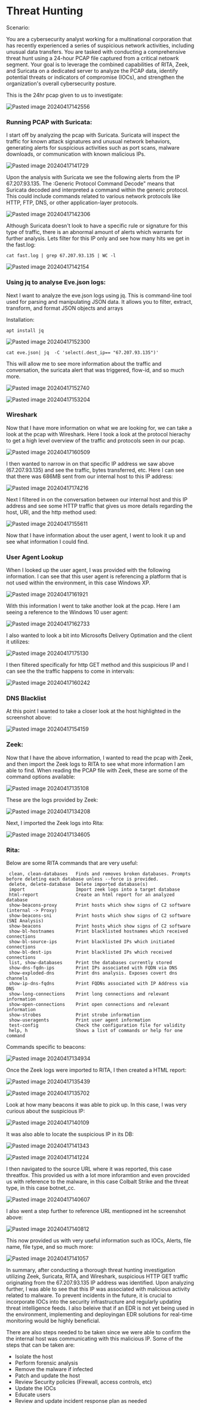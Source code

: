 # Threat Hunting 

Scenario:

You are a cybersecurity analyst working for a multinational corporation that has recently experienced a series of suspicious network activities, including unusual data transfers. You are tasked with conducting a comprehensive threat hunt using a 24-hour PCAP file captured from a critical netowrk segment. Your goal is to leverage the combined capabilities of RITA, Zeek, and Suricata on a dedicated server to analyze the PCAP data, identify potential threats or indicators of compromise (IOCs), and strengthen the organization's overall cybersecurity posture.

This is the 24hr pcap given to us to investigate:

![Pasted image 20240417142556](https://github.com/lm3nitro/Projects/assets/55665256/6b14a118-e487-4ae2-937f-fdde7d621eea)

### Running PCAP with Suricata:

I start off by analyzing the pcap with Suricata. Suricata will inspect the traffic for known attack signatures and unusual network behaviors, generating alerts for suspicious activities such as port scans, malware downloads, or communication with known malicious IPs.

![Pasted image 20240417141729](https://github.com/lm3nitro/Projects/assets/55665256/39e3b253-c90f-45a1-93f5-a6fbc2003e61)

Upon the analysis with Suricata we see the following alerts from the IP 67.207.93.135. The :Generic Protocol Command Decode"  means that Suricata decoded and interpreted a command within the generic protocol. This could include commands related to various network protocols like HTTP, FTP, DNS, or other application-layer protocols.

![Pasted image 20240417142306](https://github.com/lm3nitro/Projects/assets/55665256/cd6548be-378f-4999-91ed-4f9ccaa49975)

Although Suricata doesn't look to have a specific rule or signature for this type of traffic, there is an abnormal amount of alerts which warrants for further analysis. Lets filter for this IP only and see how many hits we get in the fast.log:

```
cat fast.log | grep 67.207.93.135 | WC -l
```
![Pasted image 20240417142154](https://github.com/lm3nitro/Projects/assets/55665256/567ecc81-9889-4bd4-838a-f3962dc74068)

### Using jq to analyse Eve.json logs:

Next I want to analyze the eve.json logs using jq. This is command-line tool used for parsing and manipulating JSON data. It allows you to filter, extract, transform, and format JSON objects and arrays

Installation:
```
apt install jq
```
![Pasted image 20240417152300](https://github.com/lm3nitro/Projects/assets/55665256/c782b717-f6a1-4661-a247-c30439bb75c1)

```
cat eve.json| jq  -C 'select(.dest_ip== "67.207.93.135")'
```
This will allow me to see more information about the traffic and conversation, the suricata alert that was triggered, flow-id, and so much more. 

![Pasted image 20240417152740](https://github.com/lm3nitro/Projects/assets/55665256/3cdf5c78-b1b7-44e0-a4f8-a42e3978261a)

![Pasted image 20240417153204](https://github.com/lm3nitro/Projects/assets/55665256/521c3597-96e6-4518-af34-be321fb2c000)


### Wireshark

Now that I have more information on what we are looking for, we can take a look at the pcap with Wireshark. Here I took a look at the protocol hierachy to get a high level overview of the traffic and protocols seen in our pcap. 

![Pasted image 20240417160509](https://github.com/lm3nitro/Projects/assets/55665256/7c80cc70-611a-477f-bab0-94e94a7345c3)

I then wanted to narrow in on that specific IP address we saw above (67.207.93.135) and see the traffic, bytes transferred, etc. Here I can see that there was 686MB sent from our internal host to this IP address:

![Pasted image 20240417174216](https://github.com/lm3nitro/Projects/assets/55665256/fbb15dda-8ca0-45c6-8b52-c6aa66907fab)

Next I filtered in on the conversation between our internal host and this IP address and see some HTTP traffic that gives us more details regarding the host, URI, and the http method used:

![Pasted image 20240417155611](https://github.com/lm3nitro/Projects/assets/55665256/0e4b9d13-9539-4176-8e53-a80900e7f733)

Now that I have information about the user agent, I went to look it up and see what information I could find. 

### User Agent Lookup

When I looked up the user agent, I was provided with the following information. I can see that this user agent is referencing a platform that is not used within the environment, in this case Windows XP. 

![Pasted image 20240417161921](https://github.com/lm3nitro/Projects/assets/55665256/e640ad7a-a63f-452e-bc0a-6a8ed86aa04e)

With this information I went to take another look at the pcap. Here I am seeing a reference to the Windows 10 user agent:

![Pasted image 20240417162733](https://github.com/lm3nitro/Projects/assets/55665256/e30511fc-6381-4503-bc7a-b722417cbec2)

I also wanted to look a bit into Microsofts Delivery Optimation and the client it utilizes:

![Pasted image 20240417175130](https://github.com/lm3nitro/Projects/assets/55665256/21e399cd-5653-43d3-8011-f46bf11475c6)

I then filtered specifically for http GET method and this suspicious IP and I can see the the traffic happens to come in intervals:

![Pasted image 20240417160242](https://github.com/lm3nitro/Projects/assets/55665256/01a20155-b75f-4da7-b131-bebd3adca4e6)

### DNS Blacklist 

At this point I wanted to take a closer look at the host highlighted in the screenshot above:

![Pasted image 20240417154159](https://github.com/lm3nitro/Projects/assets/55665256/109dea0c-2490-40a2-8ab0-946967ea45d2)

### Zeek: 

Now that I have the above information, I wanted to read the pcap with Zeek, and then import the Zeek logs to RITA to see what more information I am able to find. When reading the PCAP file with Zeek, these are some of the command options available:

![Pasted image 20240417135108](https://github.com/lm3nitro/Projects/assets/55665256/50aa2c9b-ca16-4fcf-ac4d-dae08d53651c)

These are the logs provided by Zeek:

![Pasted image 20240417134208](https://github.com/lm3nitro/Projects/assets/55665256/0e9984d8-8587-45e0-9e7d-67fed739cbd3)

Next, I imported the Zeek logs into Rita:

![Pasted image 20240417134605](https://github.com/lm3nitro/Projects/assets/55665256/a14c0cc7-5be2-43a3-ab90-5deea7d4bddf)


### Rita:

Below are some RITA commands that are very useful:

     clean, clean-databases   Finds and removes broken databases. Prompts before deleting each database unless --force is provided.
     delete, delete-database  Delete imported database(s)
     import                   Import zeek logs into a target database
     html-report              Create an html report for an analyzed database
     show-beacons-proxy       Print hosts which show signs of C2 software (internal -> Proxy)
     show-beacons-sni         Print hosts which show signs of C2 software (SNI Analysis)
     show-beacons             Print hosts which show signs of C2 software
     show-bl-hostnames        Print blacklisted hostnames which received connections
     show-bl-source-ips       Print blacklisted IPs which initiated connections
     show-bl-dest-ips         Print blacklisted IPs which received connections
     list, show-databases     Print the databases currently stored
     show-dns-fqdn-ips        Print IPs associated with FQDN via DNS
     show-exploded-dns        Print dns analysis. Exposes covert dns channels
     show-ip-dns-fqdns        Print FQDNs associated with IP Address via DNS
     show-long-connections    Print long connections and relevant information
     show-open-connections    Print open connections and relevant information
     show-strobes             Print strobe information
     show-useragents          Print user agent information
     test-config              Check the configuration file for validity
     help, h                  Shows a list of commands or help for one command

Commands specific to beacons:

![Pasted image 20240417134934](https://github.com/lm3nitro/Projects/assets/55665256/45c59f7e-380d-42ab-be23-a494578a97c7)

Once the Zeek logs were imported to RITA, I then created a HTML report:

![Pasted image 20240417135439](https://github.com/lm3nitro/Projects/assets/55665256/bffc26f5-7dc4-43ad-bc99-5736ee7e3e7f)

![Pasted image 20240417135702](https://github.com/lm3nitro/Projects/assets/55665256/66e239cd-90bc-4593-a821-87a86124536c)

Look at how many beacons it was able to pick up. In this case, I was very curious about the suspicious IP:

![Pasted image 20240417140109](https://github.com/lm3nitro/Projects/assets/55665256/a38b4c7d-1773-43b3-b920-39d5c5d3f18b)

It was also able to locate the suspicious IP in its DB:

![Pasted image 20240417141343](https://github.com/lm3nitro/Projects/assets/55665256/ab66b468-4467-4ff0-b596-337a8fef45b9)

![Pasted image 20240417141224](https://github.com/lm3nitro/Projects/assets/55665256/3b9b7f0c-9320-4c65-8cba-ff660bc82e86)

I then navigated to the source URL where it was reported, this case threatfox. This provided us with a lot more inforamtion and even provcided us with reference to the malware, in this case Colbalt Strike and the threat type, in this case botnet_cc. 

![Pasted image 20240417140607](https://github.com/lm3nitro/Projects/assets/55665256/74e5d89d-745e-4353-9000-432f858707b4)

I also went a step further to reference URL mentiopned int he screenshot above:

![Pasted image 20240417140812](https://github.com/lm3nitro/Projects/assets/55665256/5c3bffdf-cdb0-4c34-bdc0-b600bf87ed7f)

This now provided us with very useful information such as IOCs, Alerts, file name, file type, and so much more:

![Pasted image 20240417141057](https://github.com/lm3nitro/Projects/assets/55665256/e00488c5-2467-4fd2-a680-cc8b5486ab3d)

In summary, after conducting a thorough threat hunting investigation utilizing Zeek, Suricata, RITA, and Wireshark, suspicious HTTP GET traffic originating from the 67.207.93.135 IP address was identified. Upon analyzing further, I was able to see that this IP was associated with malicious activity related to malware. To prevent incidents in the future, it is crucial to incorporate IOCs into the security infrastructure and regularly updating threat intelligence feeds. I also beleive that if an EDR is not yet being used in the environment, implementing and deployingan EDR solutions for real-time monitoring would be highly beneficial.

There are also steps needed to be taken since we were able to confirm the the internal host was communicating with this malicious IP. Some of the steps that can be taken are:

+ Isolate the host
+ Perform forensic analysis
+ Remove the malware if infected
+ Patch and update the host
+ Review Security policies (Firewall, access controls, etc)
+ Update the IOCs
+ Educate users
+ Review and update incident response plan as needed


